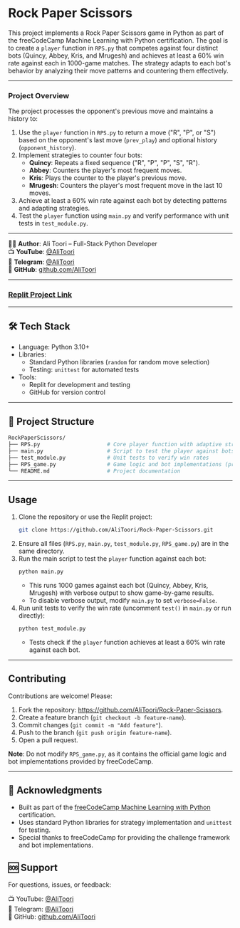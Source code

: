 # Rock Paper Scissors

This project implements a Rock Paper Scissors game in Python as part of the freeCodeCamp Machine Learning with Python certification. The goal is to create a `player` function in `RPS.py` that competes against four distinct bots (Quincy, Abbey, Kris, and Mrugesh) and achieves at least a 60% win rate against each in 1000-game matches. The strategy adapts to each bot's behavior by analyzing their move patterns and countering them effectively.

---

### Project Overview
The project processes the opponent's previous move and maintains a history to:
1. Use the `player` function in `RPS.py` to return a move ("R", "P", or "S") based on the opponent's last move (`prev_play`) and optional history (`opponent_history`).
2. Implement strategies to counter four bots:
   - **Quincy**: Repeats a fixed sequence ("R", "P", "P", "S", "R").
   - **Abbey**: Counters the player's most frequent moves.
   - **Kris**: Plays the counter to the player's previous move.
   - **Mrugesh**: Counters the player's most frequent move in the last 10 moves.
3. Achieve at least a 60% win rate against each bot by detecting patterns and adapting strategies.
4. Test the `player` function using `main.py` and verify performance with unit tests in `test_module.py`.

---
👨‍💻 **Author**: Ali Toori – Full-Stack Python Developer  
📺 **YouTube**: [@AliToori](https://youtube.com/@AliToori)  
💬 **Telegram**: [@AliToori](https://t.me/@AliToori)  
📂 **GitHub**: [github.com/AliToori](https://github.com/AliToori)

---

### [Replit Project Link](https://replit.com/@AliToori/RPS)

---

## 🛠 Tech Stack
* Language: Python 3.10+
* Libraries:
  * Standard Python libraries (`random` for random move selection)
  * Testing: `unittest` for automated tests
* Tools:
  * Replit for development and testing
  * GitHub for version control

---

## 📂 Project Structure
```bash
RockPaperScissors/
├── RPS.py                     # Core player function with adaptive strategies
├── main.py                    # Script to test the player against bots
├── test_module.py             # Unit tests to verify win rates
├── RPS_game.py                # Game logic and bot implementations (provided by freeCodeCamp)
└── README.md                  # Project documentation
```

---

## Usage
1. Clone the repository or use the Replit project:
   ```bash
   git clone https://github.com/AliToori/Rock-Paper-Scissors.git
   ```
2. Ensure all files (`RPS.py`, `main.py`, `test_module.py`, `RPS_game.py`) are in the same directory.
3. Run the main script to test the `player` function against each bot:
   ```bash
   python main.py
   ```
   - This runs 1000 games against each bot (Quincy, Abbey, Kris, Mrugesh) with verbose output to show game-by-game results.
   - To disable verbose output, modify `main.py` to set `verbose=False`.
4. Run unit tests to verify the win rate (uncomment `test()` in `main.py` or run directly):
   ```bash
   python test_module.py
   ```
   - Tests check if the `player` function achieves at least a 60% win rate against each bot.

---

## Contributing
Contributions are welcome! Please:
1. Fork the repository: https://github.com/AliToori/Rock-Paper-Scissors.
2. Create a feature branch (`git checkout -b feature-name`).
3. Commit changes (`git commit -m "Add feature"`).
4. Push to the branch (`git push origin feature-name`).
5. Open a pull request.

**Note**: Do not modify `RPS_game.py`, as it contains the official game logic and bot implementations provided by freeCodeCamp.

---

## 🙏 Acknowledgments
- Built as part of the [freeCodeCamp Machine Learning with Python](https://www.freecodecamp.org/learn/machine-learning-with-python) certification.
- Uses standard Python libraries for strategy implementation and `unittest` for testing.
- Special thanks to freeCodeCamp for providing the challenge framework and bot implementations.

## 🆘 Support
For questions, issues, or feedback:

📺 YouTube: [@AliToori](https://youtube.com/@AliToori)  
💬 Telegram: [@AliToori](https://t.me/@AliToori)  
📂 GitHub: [github.com/AliToori](https://github.com/AliToori)